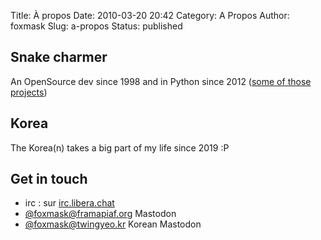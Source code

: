 Title: À propos
Date: 2010-03-20 20:42
Category: A Propos
Author: foxmask
Slug: a-propos
Status: published


## Snake charmer

An OpenSource dev since 1998 and in Python since 2012 (<a href="https://framagit.org/foxmask" title="Personal projects">some of those projects</a>)

## Korea 

The Korea(n) takes a big part of my life since 2019 :P


## Get in touch

* irc : sur [irc.libera.chat](irc://irc.libera.chat/sametmax)
* [@foxmask@framapiaf.org](https://framapiaf.org/foxxmask) Mastodon
* [@foxmask@twingyeo.kr](https://twingyeo.kr/@foxmask) Korean Mastodon
